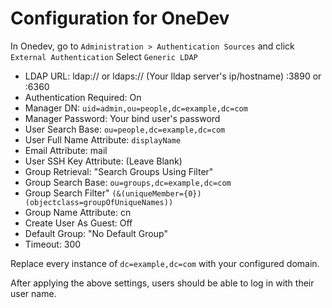 # Configuration for OneDev
In Onedev, go to `Administration > Authentication Sources` and click `External Authentication`
Select `Generic LDAP`

* LDAP URL: ldap:// or ldaps:// (Your lldap server's ip/hostname) :3890 or :6360
* Authentication Required: On
* Manager DN: `uid=admin,ou=people,dc=example,dc=com`
* Manager Password: Your bind user's password
* User Search Base: `ou=people,dc=example,dc=com`
* User Full Name Attribute: `displayName`
* Email Attribute: mail
* User SSH Key Attribute: (Leave Blank)
* Group Retrieval: "Search Groups Using Filter"
* Group Search Base: `ou=groups,dc=example,dc=com`
* Group Search Filter" `(&(uniqueMember={0})(objectclass=groupOfUniqueNames))`
* Group Name Attribute: cn
* Create User As Guest: Off
* Default Group: "No Default Group"
* Timeout: 300

Replace every instance of `dc=example,dc=com` with your configured domain.

After applying the above settings, users should be able to log in with their user name.
